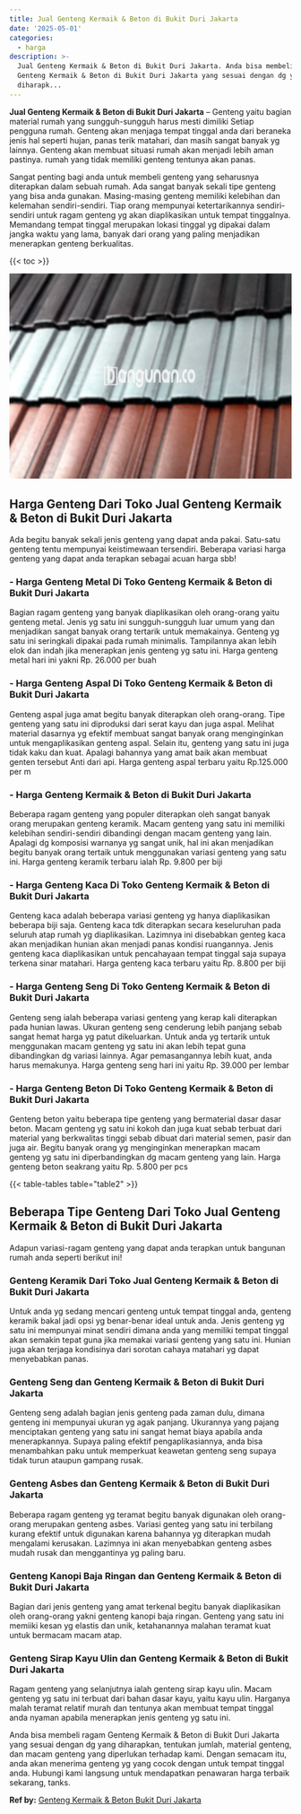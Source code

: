 ```yaml
---
title: Jual Genteng Kermaik & Beton di Bukit Duri Jakarta
date: '2025-05-01'
categories:
  - harga
description: >-
  Jual Genteng Kermaik & Beton di Bukit Duri Jakarta. Anda bisa membeli ragam
  Genteng Kermaik & Beton di Bukit Duri Jakarta yang sesuai dengan dg yang
  diharapk...
---
```


**Jual Genteng Kermaik & Beton di Bukit Duri Jakarta** – Genteng yaitu bagian material rumah yang sungguh-sungguh harus mesti dimiliki Setiap pengguna rumah. Genteng akan menjaga tempat tinggal anda dari beraneka jenis hal seperti hujan, panas terik matahari, dan masih sangat banyak yg lainnya. Genteng akan membuat situasi rumah akan menjadi lebih aman pastinya. rumah yang tidak memiliki genteng tentunya akan panas.

Sangat penting bagi anda untuk membeli genteng yang seharusnya diterapkan dalam sebuah rumah. Ada sangat banyak sekali tipe genteng yang bisa anda gunakan. Masing-masing genteng memiliki kelebihan dan kelemahan sendiri-sendiri. Tiap orang mempunyai ketertarikannya sendiri-sendiri untuk ragam genteng yg akan diaplikasikan untuk tempat tinggalnya. Memandang tempat tinggal merupakan lokasi tinggal yg dipakai dalam jangka waktu yang lama, banyak dari orang yang paling menjadikan menerapkan genteng berkualitas.

{{< toc >}}

![Jual Genteng Kermaik & Beton di Bukit Duri Jakarta](/images/genteng-minimalis-murah12.png)

## Harga Genteng Dari Toko Jual Genteng Kermaik & Beton di Bukit Duri Jakarta

Ada begitu banyak sekali jenis genteng yang dapat anda pakai. Satu-satu genteng tentu mempunyai keistimewaan tersendiri. Beberapa variasi harga genteng yang dapat anda terapkan sebagai acuan harga sbb!

### \- Harga Genteng Metal Di Toko Genteng Kermaik & Beton di Bukit Duri Jakarta

Bagian ragam genteng yang banyak diaplikasikan oleh orang-orang yaitu genteng metal. Jenis yg satu ini sungguh-sungguh luar umum yang dan menjadikan sangat banyak orang tertarik untuk memakainya. Genteng yg satu ini seringkali dipakai pada rumah minimalis. Tampilannya akan lebih elok dan indah jika menerapkan jenis genteng yg satu ini. Harga genteng metal hari ini yakni Rp. 26.000 per buah

### \- Harga Genteng Aspal Di Toko Genteng Kermaik & Beton di Bukit Duri Jakarta

Genteng aspal juga amat begitu banyak diterapkan oleh orang-orang. Tipe genteng yang satu ini diproduksi dari serat kayu dan juga aspal. Melihat material dasarnya yg efektif membuat sangat banyak orang menginginkan untuk mengaplikasikan genteng aspal. Selain itu, genteng yang satu ini juga tidak kaku dan kuat. Apalagi bahannya yang amat baik akan membuat genten tersebut Anti dari api. Harga genteng aspal terbaru yaitu Rp.125.000 per m

### \- Harga Genteng Kermaik & Beton di Bukit Duri Jakarta

Beberapa ragam genteng yang populer diterapkan oleh sangat banyak orang merupakan genteng keramik. Macam genteng yang satu ini memiliki kelebihan sendiri-sendiri dibandingi dengan macam genteng yang lain. Apalagi dg komposisi warnanya yg sangat unik, hal ini akan menjadikan begitu banyak orang tertaik untuk menggunakan variasi genteng yang satu ini. Harga genteng keramik terbaru ialah Rp. 9.800 per biji

### \- Harga Genteng Kaca Di Toko Genteng Kermaik & Beton di Bukit Duri Jakarta

Genteng kaca adalah beberapa variasi genteng yg hanya diaplikasikan beberapa biji saja. Genteng kaca tdk diterapkan secara keseluruhan pada seluruh atap rumah yg diaplikasikan. Lazimnya ini disebabkan genteg kaca akan menjadikan hunian akan menjadi panas kondisi ruangannya. Jenis genteng kaca diaplikasikan untuk pencahayaan tempat tinggal saja supaya terkena sinar matahari. Harga genteng kaca terbaru yaitu Rp. 8.800 per biji

### \- Harga Genteng Seng Di Toko Genteng Kermaik & Beton di Bukit Duri Jakarta

Genteng seng ialah beberapa variasi genteng yang kerap kali diterapkan pada hunian lawas. Ukuran genteng seng cenderung lebih panjang sebab sangat hemat harga yg patut dikeluarkan. Untuk anda yg tertarik untuk menggunakan macam genteng yg satu ini akan lebih tepat guna dibandingkan dg variasi lainnya. Agar pemasangannya lebih kuat, anda harus memakunya. Harga genteng seng hari ini yaitu Rp. 39.000 per lembar

### \- Harga Genteng Beton Di Toko Genteng Kermaik & Beton di Bukit Duri Jakarta

Genteng beton yaitu beberapa tipe genteng yang bermaterial dasar dasar beton. Macam genteng yg satu ini kokoh dan juga kuat sebab terbuat dari material yang berkwalitas tinggi sebab dibuat dari material semen, pasir dan juga air. Begitu banyak orang yg menginginkan menerapkan macam genteng yg satu ini diperbandingkan dg macam genteng yang lain. Harga genteng beton seakrang yaitu Rp. 5.800 per pcs

{{< table-tables table="table2" >}}

## Beberapa Tipe Genteng Dari Toko Jual Genteng Kermaik & Beton di Bukit Duri Jakarta

Adapun variasi-ragam genteng yang dapat anda terapkan untuk bangunan rumah anda seperti berikut ini!

### Genteng Keramik Dari Toko Jual Genteng Kermaik & Beton di Bukit Duri Jakarta

Untuk anda yg sedang mencari genteng untuk tempat tinggal anda, genteng keramik bakal jadi opsi yg benar-benar ideal untuk anda. Jenis genteng yg satu ini mempunyai minat sendiri dimana anda yang memiliki tempat tinggal akan semakin tepat guna jika memakai variasi genteng yang satu ini. Hunian juga akan terjaga kondisinya dari sorotan cahaya matahari yg dapat menyebabkan panas.

### Genteng Seng dan Genteng Kermaik & Beton di Bukit Duri Jakarta

Genteng seng adalah bagian jenis genteng pada zaman dulu, dimana genteng ini mempunyai ukuran yg agak panjang. Ukurannya yang pajang menciptakan genteng yang satu ini sangat hemat biaya apabila anda menerapkannya. Supaya paling efektif pengaplikasiannya, anda bisa menambahkan paku untuk memperkuat keawetan genteng seng supaya tidak turun ataupun gampang rusak.

### Genteng Asbes dan Genteng Kermaik & Beton di Bukit Duri Jakarta

Beberapa ragam genteng yg teramat begitu banyak digunakan oleh orang-orang merupakan genteng asbes. Variasi genteg yang satu ini terbilang kurang efektif untuk digunakan karena bahannya yg diterapkan mudah mengalami kerusakan. Lazimnya ini akan menyebabkan genteng asbes mudah rusak dan menggantinya yg paling baru.

### Genteng Kanopi Baja Ringan dan Genteng Kermaik & Beton di Bukit Duri Jakarta

Bagian dari jenis genteng yang amat terkenal begitu banyak diaplikasikan oleh orang-orang yakni genteng kanopi baja ringan. Genteng yang satu ini memiiki kesan yg elastis dan unik, ketahanannya malahan teramat kuat untuk bermacam macam atap.

### Genteng Sirap Kayu Ulin dan Genteng Kermaik & Beton di Bukit Duri Jakarta

Ragam genteng yang selanjutnya ialah genteng sirap kayu ulin. Macam genteng yg satu ini terbuat dari bahan dasar kayu, yaitu kayu ulin. Harganya malah teramat relatif murah dan tentunya akan membuat tempat tinggal anda nyaman apabila menerapkan jenis genteng yg satu ini.

Anda bisa membeli ragam Genteng Kermaik & Beton di Bukit Duri Jakarta yang sesuai dengan dg yang diharapkan, tentukan jumlah, material genteng, dan macam genteng yang diperlukan terhadap kami. Dengan semacam itu, anda akan menerima genteng yg yang cocok dengan untuk tempat tinggal anda. Hubungi kami langsung untuk mendapatkan penawaran harga terbaik sekarang, tanks.

**Ref by:**  [Genteng Kermaik & Beton  Bukit Duri Jakarta](https://id.wikipedia.org/wiki/Genteng)
